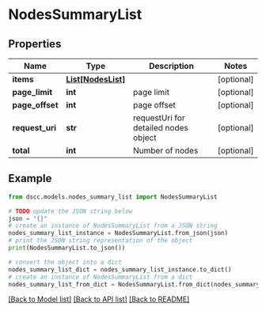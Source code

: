 # NodesSummaryList


## Properties

Name | Type | Description | Notes
------------ | ------------- | ------------- | -------------
**items** | [**List[NodesList]**](NodesList.md) |  | [optional] 
**page_limit** | **int** | page limit | [optional] 
**page_offset** | **int** | page offset | [optional] 
**request_uri** | **str** | requestUri for detailed nodes object | [optional] 
**total** | **int** | Number of nodes | [optional] 

## Example

```python
from dscc.models.nodes_summary_list import NodesSummaryList

# TODO update the JSON string below
json = "{}"
# create an instance of NodesSummaryList from a JSON string
nodes_summary_list_instance = NodesSummaryList.from_json(json)
# print the JSON string representation of the object
print(NodesSummaryList.to_json())

# convert the object into a dict
nodes_summary_list_dict = nodes_summary_list_instance.to_dict()
# create an instance of NodesSummaryList from a dict
nodes_summary_list_from_dict = NodesSummaryList.from_dict(nodes_summary_list_dict)
```
[[Back to Model list]](../README.md#documentation-for-models) [[Back to API list]](../README.md#documentation-for-api-endpoints) [[Back to README]](../README.md)


